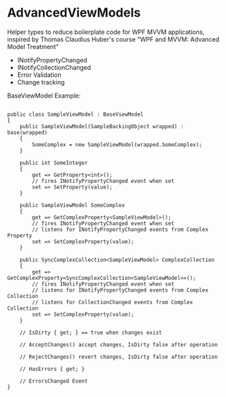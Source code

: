 # AdvancedViewModels

Helper types to reduce boilerplate code for WPF MVVM applications, inspired by Thomas Claudius Huber's course "WPF and MVVM: Advanced Model Treatment"

- INotifyPropertyChanged
- INotifyCollectionChanged
- Error Validation
- Change tracking

BaseViewModel Example:

```

public class SampleViewModel : BaseViewModel
{
    public SampleViewModel(SampleBackingObject wrapped) : base(wrapped)
    {
        SomeComplex = new SampleViewModel(wrapped.SomeComplex);
    }
    
    public int SomeInteger
    {
        get => GetProperty<int>();
        // fires INotifyPropertyChanged event when set
        set => SetProperty(value);
    }
    
    public SampleViewModel SomeComplex
    {
        get => GetComplexProperty<SampleViewModel>();
        // fires INotifyPropertyChanged event when set
        // listens for INotifyPropertyChanged events from Complex Property
        set => SetComplexProperty(value);
    }
    
    public SyncComplexCollection<SampleViewModel> ComplexCollection
    {
        get => GetComplexProperty<SyncComplexCollection<SampleViewModel>>();
        // fires INotifyPropertyChanged event when set
        // listens for INotifyPropertyChanged events from Complex Collection
        // listens for CollectionChanged events from Complex Collection
        set => SetComplexProperty(value);
    }
    
    // IsDirty { get; } == true when changes exist
    
    // AcceptChanges() accept changes, IsDirty false after operation
    
    // RejectChanges() revert changes, IsDirty false after operation
    
    // HasErrors { get; }
    
    // ErrorsChanged Event
}

```
